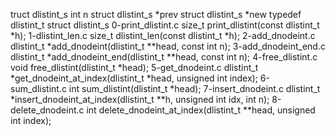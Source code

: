 truct dlistint_s int n struct dlistint_s *prev struct dlistint_s *new typedef dlistint_t struct dlistint_s 0-print_dlistint.c size_t print_dlistint(const dlistint_t *h); 1-dlistint_len.c size_t dlistint_len(const dlistint_t *h); 2-add_dnodeint.c dlistint_t *add_dnodeint(dlistint_t **head, const int n); 3-add_dnodeint_end.c dlistint_t *add_dnodeint_end(dlistint_t **head, const int n); 4-free_dlistint.c void free_dlistint(dlistint_t *head); 5-get_dnodeint.c dlistint_t *get_dnodeint_at_index(dlistint_t *head, unsigned int index); 6-sum_dlistint.c int sum_dlistint(dlistint_t *head); 7-insert_dnodeint.c dlistint_t *insert_dnodeint_at_index(dlistint_t **h, unsigned int idx, int n); 8-delete_dnodeint.c int delete_dnodeint_at_index(dlistint_t **head, unsigned int index); 
